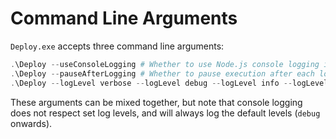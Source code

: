# Command Line Arguments
`Deploy.exe` accepts three command line arguments:
```powershell
.\Deploy --useConsoleLogging # Whether to use Node.js console logging instead of the default fancy logging
.\Deploy --pauseAfterLogging # Whether to pause execution after each log entry
.\Deploy --logLevel verbose --logLevel debug --logLevel info --logLevel warn --logLevel error # The log levels to enable
```

These arguments can be mixed together, but note that console logging does not respect set log levels, and will always log the default levels (`debug` onwards).